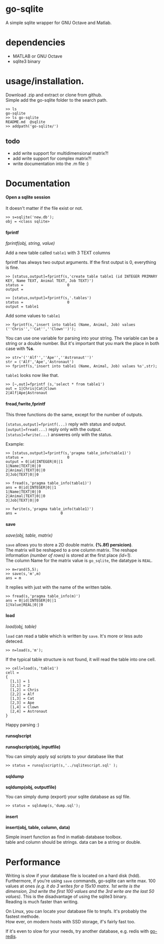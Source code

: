 go-sqlite
=========

A simple sqlite wrapper for GNU Octave and Matlab.  

# dependencies

* MATLAB or GNU Octave
* sqlite3 binary

# usage/installation.

Download .zip and extract or clone from github.  
Simple add the go-sqlite folder to the search path.

    >> ls
    go-sqlite
    >> ls go-sqlite
    README.md  @sqlite
    >> addpath('go-sqlite/')



## todo

* add write support for multidimensional matrix?!
* add write support for complex matrix?!
* write documentation into the .m file :)

# Documentation

#### Open a sqlite session

It doesn't matter if the file exist or not.

    >> s=sqlite('new.db');
    obj = <class sqlite>


#### fprintf

_fprintf(obj, string, value)_

Add a new table called `table1` with 3 TEXT columns

fprintf has always two output arguments. If the first output is 0, everything is fine.

    >> [status,output]=fprintf(s,'create table table1 (id INTEGER PRIMARY KEY, Name TEXT, Animal TEXT, Job TEXT)')
    status =                    0
    output =
    
    >> [status,output]=fprintf(s,'.tables')
    status =                    0
    output = table1

Add some values to `table1`

    >> fprintf(s,'insert into table1 (Name, Animal, Job) values (''Chris'',''Cat'',''Clown'')');

You can use one variable for parsing into your string. The variable can be a string or a double number. But it's important that you mark the place in both case with **%s**.

    >> str='(''Alf'',''Ape'',''Astronaut'')'
    str = ('Alf','Ape','Astronaut')
    >> fprintf(s,'insert into table1 (Name, Animal, Job) values %s',str);

`table1` looks now like that.

    >> [~,out]=fprintf (s,'select * from table1')
    out = 1|Chris|Cat|Clown
    2|Alf|Ape|Astronaut


#### fread,fwrite,fprintf

This three functions do the same, except for the number of outputs.

`[status,output]=fprintf(...)` reply with status and output.  
`[output]=fread(...)` reply only with the output.  
`[status]=fwrite(...)` answeres only with the status.

Example:

    >> [status,output]=fprintf(s,'pragma table_info(table1)')
    status =                    0
    output = 0|id|INTEGER|0||1
    1|Name|TEXT|0||0
    2|Animal|TEXT|0||0
    3|Job|TEXT|0||0
    
    >> fread(s,'pragma table_info(table1)')
    ans = 0|id|INTEGER|0||1
    1|Name|TEXT|0||0
    2|Animal|TEXT|0||0
    3|Job|TEXT|0||0
    
    >> fwrite(s,'pragma table_info(table1)')
    ans =                    0


#### save

_save(obj, table, matrix)_

`save` allows you to store a 2D double matrix. **(%.8f) persicion)**.    
The matrix will be reshaped to a one column matrix. The reshape information _(number of rows)_ is stored at the first place _(id=1)_.  
The column Name for the matrix value is `go_sqlite`, the datatype is `REAL`.

    >> m=rand(5,5);
    >> save(s,'m',m)
    ans = m

It replies with just with the name of the written table.  

    >> fread(s,'pragma table_info(m)')
    ans = 0|id|INTEGER|0||1
    1|Value|REAL|0||0

#### load

_load(obj, table)_

`load` can read a table which is written by `save`. It's more or less auto deteced. 

    >> n=load(s,'m');

If the typical table structure is not found, it will read the table into one cell.

    >> cell=load(s,'table1')
    cell =
    {
      [1,1] = 1
      [2,1] = 2
      [1,2] = Chris
      [2,2] = Alf
      [1,3] = Cat
      [2,3] = Ape
      [1,4] = Clown
      [2,4] = Astronaut
    }

Happy parsing :)

#### runsqlscript

__runsqlscript(obj, inputfile)__

You can simply apply sql scripts to your database like that

    >> status = runsqlscript(s,'../sqlitescript.sql' );

#### sqldump

__sqldump(obj, outputfile)__

You can simply dump (export) your sqlite database as sql file.

    >> status = sqldump(s,'dump.sql');


#### insert

__insert(obj, table, column, data)__

Simple insert function as find in matlab database toolbox.  
table and column should be strings. data can be a string or double.




# Performance

Writing is slow if your database file is located on a hard disk (hdd). Furthermore, if you're using `save` commands, go-sqlite can write max. 100 values at ones _(e.g. it do 3 writes for a 15x10 matrx. 1st write is the dimension, 2nd write the first 100 values and the 3rd write are the last 50 values)_. This is the disadvantage of using the sqlite3 binary.    
Reading is much faster than writing.  

On Linux, you can locate your database file to tmpfs. It's probably the fastest methode.  
How ever, on modern hosts with SSD storage, if's fairly fast too.

If it's even to slow for your needs, try another database, e.g. redis with [go-redis](https://github.com/markuman/go-redis).


